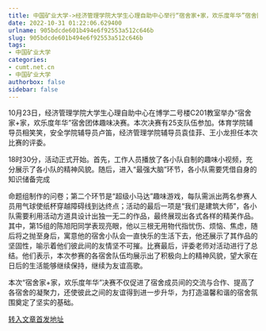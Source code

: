 ```yaml
---
title: 中国矿业大学->经济管理学院大学生心理自助中心举行“宿舍家+家，欢乐度年华”宿舍团体趣味比赛决赛 | cumt.net.cn
date: 2022-10-31 01:22:06.629400
urlname: 905bdcde601b494e6f92553a512c646b
slug: 905bdcde601b494e6f92553a512c646b
tags: 
- 中国矿业大学
categories:
- cumt.net.cn
- 中国矿业大学
authorbox: false
sidebar: false
---
```

10月23日，经济管理学院大学生心理自助中心在博学二号楼C201教室举办“宿舍家+家，欢乐度年华”宿舍团体趣味决赛。本次决赛有25支队伍参加。体育学院辅导员相笑笑，安全学院辅导员卢笛，经济管理学院辅导员袁佳菲、王小龙担任本次比赛的评委。

18时30分，活动正式开始。首先，工作人员播放了各小队自制的趣味小视频，充分展示了各小队的精神风貌。随后，进入“最强大脑”环节，各小队需要凭借自身的知识储备完成
<!--more-->
命题组制作的问卷；第二个环节是“超级小马达”趣味游戏，每队需派出两名参赛人员用气球使纸杯穿越障碍线到达终点；活动的最后一项是“我们是建筑大师”，各小队需要利用活动方道具设计出独一无二的作品，最终展现出各式各样的精美作品。其中，第15组的陈旭阳同学表现亮眼，他以三根无用物代指忧伤、烦恼、焦虑，随后将之抛至身后，寓意他的宿舍小队会一直快乐的生活下去，他还展示了其作品的坚固性，喻示着他们彼此间的友情坚不可摧。比赛最后，评委老师对活动进行了总结。他们表示，本次参赛的各宿舍队伍均展示出了积极向上的精神风貌，望大家在日后的生活能够继续保持，继续为友谊高歌。

本次“宿舍家+家，欢乐度年华”决赛不仅促进了宿舍成员间的交流与合作、提高了各宿舍的凝聚力，还使彼此之间的友谊得到进一步升华，为打造温馨和谐的宿舍氛围奠定了坚实的基础。



[转入文章首发地址](http://xwzx.cumt.edu.cn/b3/21/c523a635681/page.htm)
